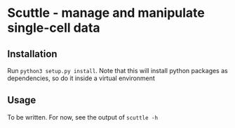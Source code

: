 # Scuttle - manage and manipulate single-cell data

## Installation

Run `python3 setup.py install`.  Note that this will install python packages as dependencies, so do it inside a virtual environment

## Usage

To be written.  For now, see the output of `scuttle -h`
